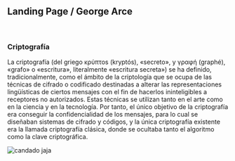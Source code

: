 ## Landing Page / George Arce

<div>
 </br>
<script src="https://www.gstatic.com/dialogflow-console/fast/messenger/bootstrap.js?v=1"></script>

<df-messenger chat-title="Criptografía" agent-id="2ae9d4e7-792f-4c9e-a3f5-d981348e30c0" language-code="es"></df-messenger>

</div>


### Criptografía

La criptografía (del griego κρύπτos (kryptós), «secreto», y γραφή (graphé), «grafo» o «escritura», literalmente «escritura secreta») se ha definido, tradicionalmente, como el ámbito de la criptología que se ocupa de las técnicas de cifrado o codificado destinadas a alterar las representaciones lingüísticas de ciertos mensajes con el fin de hacerlos ininteligibles a receptores no autorizados. Estas técnicas se utilizan tanto en el arte como en la ciencia y en la tecnología. Por tanto, el único objetivo de la criptografía era conseguir la confidencialidad de los mensajes, para lo cual se diseñaban sistemas de cifrado y códigos, y la única criptografía existente era la llamada criptografía clásica, donde se ocultaba tanto el algoritmo como la clave criptográfica.

![candado jaja](https://nemespanol.io/wp-content/uploads/2019/10/quantumexplainer3.2-01-1024x576-1024x585.jpg)

